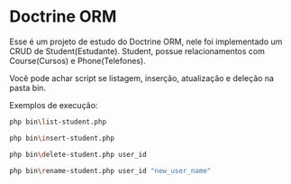 # Doctrine ORM

Esse é um projeto de estudo do Doctrine ORM, nele foi implementado um CRUD de Student(Estudante).
Student, possue relacionamentos com Course(Cursos) e Phone(Telefones).

Você pode achar script se listagem, inserção, atualização e deleção
na pasta bin.

Exemplos de execução:

```bash
php bin\list-student.php
```

```bash
php bin\insert-student.php 
```

```bash
php bin\delete-student.php user_id
```

```bash
php bin\rename-student.php user_id "new_user_name"
```